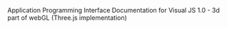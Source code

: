 Application Programming Interface Documentation for Visual JS 1.0 - 3d part of webGL (Three.js implementation)

